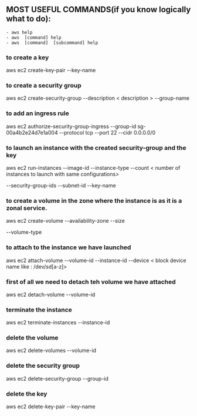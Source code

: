 ## MOST USEFUL COMMANDS(if  you know logically what to do):
  
    - aws help
    - aws  [command] help
    - aws  [command]  [subcommand] help

### to create a key

aws ec2 create-key-pair --key-name <keyname>



### to create a security group

aws ec2  create-security-group --description  < description >   --group-name <groupname>



### to add an ingress rule

aws ec2 authorize-security-group-ingress --group-id sg-00a4b2e24d7e1a004 --protocol tcp --port 22 --cidr  0.0.0.0/0



### to launch an instance with the created security-group and the key



aws ec2 run-instances  --image-id    <ami id>         --instance-type <instance type>   --count < number of instances to launch with same configurations>  

--security-group-ids  <security group id>  --subnet-id <subnet id>  --key-name <key name>




### to create a volume in the zone where the instance is as it is a zonal service.


aws ec2 create-volume --availability-zone <the zone should be same as the ec2 instance zone>  --size <size of the ebs storage>

--volume-type <type of the volume : depends on the io speed and other factors>




### to attach to the instance we have launched

aws ec2 attach-volume   --volume-id <volume id>   --instance-id    <instance id>    --device < block device name like : /dev/sd[a-z]> 




### first of all we need to detach teh volume we have attached

aws ec2 detach-volume --volume-id <volume id>




### terminate the instance


aws ec2  terminate-instances --instance-id <instance id>




### delete the volume


aws ec2  delete-volumes --volume-id <volume id>




### delete the security group


aws ec2  delete-security-group --group-id <security group id>




###  delete the key


aws ec2 delete-key-pair --key-name <key name>
